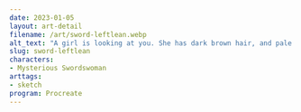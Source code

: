 ```yaml
---
date: 2023-01-05
layout: art-detail
filename: /art/sword-leftlean.webp
alt_text: "A girl is looking at you. She has dark brown hair, and pale skin. She has a dark dress with golden accents and is plastered against a simple light background."
slug: sword-leftlean
characters:
- Mysterious Swordswoman
arttags:
- sketch
program: Procreate
---
```


